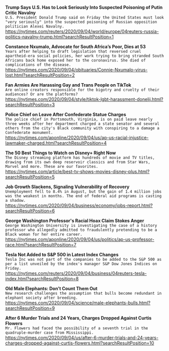 **Trump Says U.S. Has to Look Seriously Into Suspected Poisoning of Putin Critic Navalny**\
`U.S. President Donald Trump said on Friday the United States must look "very seriously" into the suspected poisoning of Russian opposition politician Alexei Navalny.`\
https://nytimes.com/reuters/2020/09/04/world/europe/04reuters-russia-politics-navalny-trump.html?searchResultPosition=1

**Constance Nxumalo, Advocate for South Africa’s Poor, Dies at 53**\
`Years after helping to draft legislation that reversed cruel apartheid-era social policies, her work trying to bring stranded South Africans back home exposed her to the coronavirus. She died of complications of the disease.`\
https://nytimes.com/2020/09/04/obituaries/Connie-Nxumalo-virus-lost.html?searchResultPosition=2

**Fan Armies Are Harassing Gay and Trans People on TikTok**\
`Are online creators responsible for the bigotry and cruelty of their audiences? Or are the platforms?`\
https://nytimes.com/2020/09/04/style/tiktok-lgbt-harassment-donelij.html?searchResultPosition=3

**Police Chief on Leave After Confederate Statue Charges**\
`The police chief in Portsmouth, Virginia, is on paid leave nearly three weeks after her department charged a state senator and several others from the city's Black community with conspiring to a damage a Confederate monument. `\
https://nytimes.com/aponline/2020/09/04/us/ap-us-racial-injustice-lawmaker-charged.html?searchResultPosition=4

**The 50 Best Things to Watch on Disney+ Right Now**\
`The Disney streaming platform has hundreds of movie and TV titles, drawing from its own deep reservoir classics and from Star Wars, Marvel and more. These are our favorites.`\
https://nytimes.com/article/best-tv-shows-movies-disney-plus.html?searchResultPosition=5

**Job Growth Slackens, Signaling Vulnerability of Recovery**\
`Unemployment fell to 8.4% in August, but the gain of 1.4 million jobs was the weakest in months. The end of federal aid programs is casting a shadow.`\
https://nytimes.com/2020/09/04/business/economy/jobs-report.html?searchResultPosition=6

**George Washington Professor's Racial Hoax Claim Stokes Anger**\
`George Washington University is investigating the case of a history professor who allegedly admitted to fraudulently pretending to be a Black woman for her entire career. `\
https://nytimes.com/aponline/2020/09/04/us/politics/ap-us-professor-race.html?searchResultPosition=7

**Tesla Not Added to S&P 500 in Latest Index Changes**\
`Tesla Inc was not part of the companies to be added to the S&P 500 as per a list unveiled by the index's manager S&P Dow Jones Indices on Friday.`\
https://nytimes.com/reuters/2020/09/04/business/04reuters-tesla-index.html?searchResultPosition=8

**Old Male Elephants: Don’t Count Them Out**\
`New research challenges the assumption that bulls become redundant in elephant society after breeding.`\
https://nytimes.com/2020/09/04/science/male-elephants-bulls.html?searchResultPosition=9

**After 6 Murder Trials and 24 Years, Charges Dropped Against Curtis Flowers**\
`Mr. Flowers had faced the possibility of a seventh trial in the quadruple-murder case from Mississippi.`\
https://nytimes.com/2020/09/04/us/after-6-murder-trials-and-24-years-charges-dropped-against-curtis-flowers.html?searchResultPosition=10

